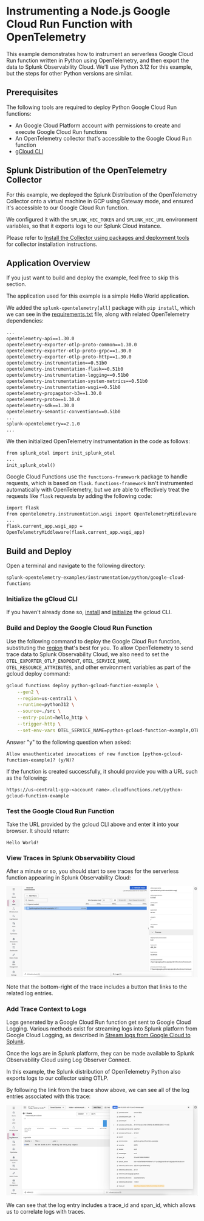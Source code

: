 # Instrumenting a Node.js Google Cloud Run Function with OpenTelemetry

This example demonstrates how to instrument an serverless Google Cloud Run function written in
Python using OpenTelemetry, and then export the data to Splunk Observability
Cloud.  We'll use Python 3.12 for this example, but the steps for other Python versions are
similar.

## Prerequisites

The following tools are required to deploy Python Google Cloud Run functions:

* An Google Cloud Platform account with permissions to create and execute Google Cloud Run functions
* An OpenTelemetry collector that's accessible to the Google Cloud Run function
* [gCloud CLI](https://cloud.google.com/sdk/docs/install)

## Splunk Distribution of the OpenTelemetry Collector

For this example, we deployed the Splunk Distribution of the OpenTelemetry Collector onto a virtual machine
in GCP using Gateway mode, and ensured it's accessible to our Google Cloud Run function.

We configured it with the `SPLUNK_HEC_TOKEN` and `SPLUNK_HEC_URL` environment variables, so that it
exports logs to our Splunk Cloud instance.

Please refer to [Install the Collector using packages and deployment tools](https://docs.splunk.com/observability/en/gdi/opentelemetry/install-the-collector.html#collector-package-install)
for collector installation instructions.

## Application Overview

If you just want to build and deploy the example, feel free to skip this section.

The application used for this example is a simple Hello World application.

We added the `splunk-opentelemetry[all]` package with `pip install`, which we can see
in the [requirements.txt](./src/requirements.txt) file, along with related OpenTelemetry 
dependencies:

````
...
opentelemetry-api==1.30.0
opentelemetry-exporter-otlp-proto-common==1.30.0
opentelemetry-exporter-otlp-proto-grpc==1.30.0
opentelemetry-exporter-otlp-proto-http==1.30.0
opentelemetry-instrumentation==0.51b0
opentelemetry-instrumentation-flask==0.51b0
opentelemetry-instrumentation-logging==0.51b0
opentelemetry-instrumentation-system-metrics==0.51b0
opentelemetry-instrumentation-wsgi==0.51b0
opentelemetry-propagator-b3==1.30.0
opentelemetry-proto==1.30.0
opentelemetry-sdk==1.30.0
opentelemetry-semantic-conventions==0.51b0
...
splunk-opentelemetry==2.1.0
...
````

We then initialized OpenTelemetry instrumentation in the code as follows: 

````
from splunk_otel import init_splunk_otel
...
init_splunk_otel()
````

Google Cloud Functions use the `functions-framework` package to handle requests, which is based on `flask`. 
`functions-framework` isn't instrumented automatically with OpenTelemetry, but we are able to effectively 
treat the requests like `flask` requests by adding the following code: 

````
import flask
from opentelemetry.instrumentation.wsgi import OpenTelemetryMiddleware
...
flask.current_app.wsgi_app = OpenTelemetryMiddleware(flask.current_app.wsgi_app)
````

## Build and Deploy

Open a terminal and navigate to the following directory:

````
splunk-opentelemetry-examples/instrumentation/python/google-cloud-functions
````

### Initialize the gCloud CLI

If you haven't already done so, [install](https://cloud.google.com/sdk/docs/install)
and [initialize](https://cloud.google.com/sdk/docs/initializing) the gcloud CLI.

### Build and Deploy the Google Cloud Run Function

Use the following command to deploy the Google Cloud Run function, substituting the
[region](https://cloud.google.com/functions/docs/locations)
that's best for you.  To allow OpenTelemetry to send trace data to Splunk Observability Cloud,
we also need to set the `OTEL_EXPORTER_OTLP_ENDPOINT`, `OTEL_SERVICE_NAME`, `OTEL_RESOURCE_ATTRIBUTES`,
and other environment variables as part of the gcloud deploy command:

```bash
gcloud functions deploy python-gcloud-function-example \
    --gen2 \
    --region=us-central1 \
    --runtime=python312 \
    --source=./src \
    --entry-point=hello_http \
    --trigger-http \
    --set-env-vars OTEL_SERVICE_NAME=python-gcloud-function-example,OTEL_EXPORTER_OTLP_ENDPOINT=http://<collector IP address>:4317,OTEL_RESOURCE_ATTRIBUTES=deployment.environment=test,OTEL_LOGS_EXPORTER=otlp,OTEL_PYTHON_LOG_LEVEL=info,OTEL_PYTHON_LOGGING_AUTO_INSTRUMENTATION_ENABLED=true
```

Answer "y" to the following question when asked:

````
Allow unauthenticated invocations of new function [python-gcloud-function-example]? (y/N)? 
````

If the function is created successfully, it should provide you with a URL such as the following:

````
https://us-central1-gcp-<account name>.cloudfunctions.net/python-gcloud-function-example
````

### Test the Google Cloud Run Function

Take the URL provided by the gcloud CLI above and enter it into your browser. It should return:

````
Hello World! 
````

### View Traces in Splunk Observability Cloud

After a minute or so, you should start to see traces for the serverless function
appearing in Splunk Observability Cloud:

![Trace](./images/trace.png)

Note that the bottom-right of the trace includes a button that links to the related log entries.

### Add Trace Context to Logs

Logs generated by a Google Cloud Run function get sent to Google Cloud Logging.
Various methods exist for streaming logs into Splunk platform from Google Cloud Logging,
as described in
[Stream logs from Google Cloud to Splunk](https://cloud.google.com/architecture/stream-logs-from-google-cloud-to-splunk).

Once the logs are in Splunk platform, they can be made available to
Splunk Observability Cloud using Log Observer Connect.

In this example, the Splunk distribution of OpenTelemetry Python also exports logs
to our collector using OTLP.

By following the link from the trace show above, we can see all of the log entries associated
with this trace:

![Related Logs](./images/related-logs.png)

We can see that the log entry includes a trace_id and span_id, which allows us to correlate
logs with traces. 